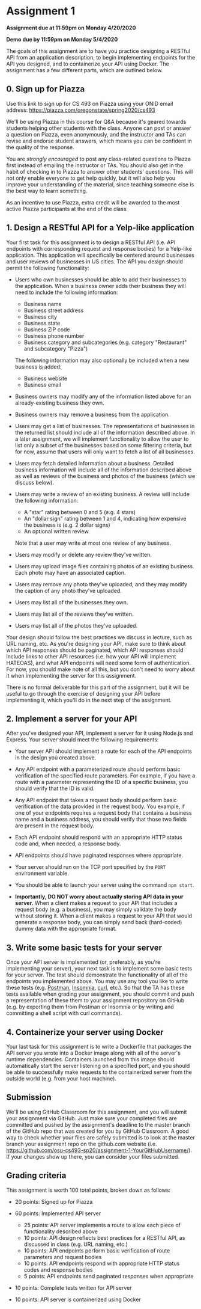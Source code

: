 # Assignment 1

**Assignment due at 11:59pm on Monday 4/20/2020**

**Demo due by 11:59pm on Monday 5/4/2020**

The goals of this assignment are to have you practice designing a RESTful API from an application description, to begin implementing endpoints for the API you designed, and to containerize your API using Docker.  The assignment has a few different parts, which are outlined below.

## 0. Sign up for Piazza

Use this link to sign up for CS 493 on Piazza using your ONID email address: https://piazza.com/oregonstate/spring2020/cs493

We'll be using Piazza in this course for Q&A because it's geared towards students helping other students with the class.  Anyone can post or answer a question on Piazza, even anonymously, and the instructor and TAs can revise and endorse student answers, which means you can be confident in the quality of the response.

You are *strongly encouraged* to post any class-related questions to Piazza first instead of emailing the instructor or TAs.  You should also get in the habit of checking in to Piazza to answer other students' questions.  This will not only enable everyone to get help quickly, but it will also help you improve your understanding of the material, since teaching someone else is the best way to learn something.

As an incentive to use Piazza, extra credit will be awarded to the most active Piazza participants at the end of the class.

## 1. Design a RESTful API for a Yelp-like application

Your first task for this assignment is to design a RESTful API (i.e. API endpoints with corresponding request and response bodies) for a Yelp-like application.  This application will specifically be centered around businesses and user reviews of businesses in US cities.  The API you design should permit the following functionality:

  * Users who own businesses should be able to add their businesses to the application.  When a business owner adds their business they will need to include the following information:
    * Business name
    * Business street address
    * Business city
    * Business state
    * Business ZIP code
    * Business phone number
    * Business category and subcategories (e.g. category "Restaurant" and subcategory "Pizza")

    The following information may also optionally be included when a new business is added:
      * Business website
      * Business email

  * Business owners may modify any of the information listed above for an already-existing business they own.

  * Business owners may remove a business from the application.

  * Users may get a list of businesses.  The representations of businesses in the returned list should include all of the information described above.  In a later assignment, we will implement functionality to allow the user to list only a subset of the businesses based on some filtering criteria, but for now, assume that users will only want to fetch a list of all businesses.

  * Users may fetch detailed information about a business.  Detailed business information will include all of the information described above as well as reviews of the business and photos of the business (which we discuss below).

  * Users may write a review of an existing business.  A review will include the following information:
    * A "star" rating between 0 and 5 (e.g. 4 stars)
    * An "dollar sign" rating between 1 and 4, indicating how expensive the business is (e.g. 2 dollar signs)
    * An optional written review

    Note that a user may write at most one review of any business.

  * Users may modify or delete any review they've written.

  * Users may upload image files containing photos of an existing business.  Each photo may have an associated caption.

  * Users may remove any photo they've uploaded, and they may modify the caption of any photo they've uploaded.

  * Users may list all of the businesses they own.

  * Users may list all of the reviews they've written.

  * Users may list all of the photos they've uploaded.

Your design should follow the best practices we discuss in lecture, such as URL naming, etc.  As you're designing your API, make sure to think about which API responses should be paginated, which API responses should include links to other API resources (i.e. how your API will implement HATEOAS), and what API endpoints will need some form of authentication.  For now, you should make note of all this, but you don't need to worry about it when implementing the server for this assignment.

There is no formal deliverable for this part of the assignment, but it will be useful to go through the exercise of designing your API before implementing it, which you'll do in the next step of the assignment.

## 2. Implement a server for your API

After you've designed your API, implement a server for it using Node.js and Express.  Your server should meet the following requirements:

  * Your server API should implement a route for each of the API endpoints in the design you created above.

  * Any API endpoint with a parameterized route should perform basic verification of the specified route parameters.  For example, if you have a route with a parameter representing the ID of a specific business, you should verify that the ID is valid.

  * Any API endpoint that takes a request body should perform basic verification of the data provided in the request body.  You example, if one of your endpoints requires a request body that contains a business name and a business address, you should verify that those two fields are present in the request body.

  * Each API endpoint should respond with an appropriate HTTP status code and, when needed, a response body.

  * API endpoints should have paginated responses where appropriate.

  * Your server should run on the TCP port specified by the `PORT` environment variable.

  * You should be able to launch your server using the command `npm start`.

  * **Importantly, DO NOT worry about actually storing API data in your server.**  When a client makes a request to your API that includes a request body (e.g. a business), you may simply validate the body without storing it.  When a client makes a request to your API that would generate a response body, you can simply send back (hard-coded) dummy data with the appropriate format.

## 3. Write some basic tests for your server

Once your API server is implemented (or, preferably, as you're implementing your server), your next task is to implement some basic tests for your server.  The test should demonstrate the functionality of all of the endpoints you implemented above.  You may use any tool you like to write these tests (e.g. [Postman](https://www.postman.com/), [Insomnia](https://insomnia.rest/), [curl](https://curl.haxx.se/), etc.).  So that the TA has these tests available when grading your assignment, you should commit and push a representation of these them to your assignment repository on GitHub (e.g. by exporting them from Postman or Insomnia or by writing and committing a shell script with curl commands).

## 4. Containerize your server using Docker

Your last task for this assignment is to write a Dockerfile that packages the API server you wrote into a Docker image along with all of the server's runtime dependencies.  Containers launched from this image should automatically start the server listening on a specified port, and you should be able to successfully make requests to the containerized server from the outside world (e.g. from your host machine).

## Submission

We'll be using GitHub Classroom for this assignment, and you will submit your assignment via GitHub.  Just make sure your completed files are committed and pushed by the assignment's deadline to the master branch of the GitHub repo that was created for you by GitHub Classroom.  A good way to check whether your files are safely submitted is to look at the master branch your assignment repo on the github.com website (i.e. https://github.com/osu-cs493-sp20/assignment-1-YourGitHubUsername/). If your changes show up there, you can consider your files submitted.

## Grading criteria

This assignment is worth 100 total points, broken down as follows:

* 20 points: Signed up for Piazza

* 60 points: Implemented API server
  * 25 points: API server implements a route to allow each piece of functionality described above
  * 10 points: API design reflects best practices for a RESTful API, as discussed in class (e.g. URL naming, etc.)
  * 10 points: API endpoints perform basic verification of route parameters and request bodies
  * 10 points: API endpoints respond with appropriate HTTP status codes and response bodies
  * 5 points: API endpoints send paginated responses when appropriate

* 10 points: Complete tests written for API server

* 10 points: API server is containerized using Docker
